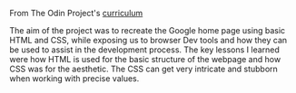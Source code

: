 From The Odin Project's [curriculum](http://www.theodinproject.com/courses/web-development-101/lessons/html-css)

The aim of the project was to recreate the Google home page using basic HTML and CSS, while exposing us to browser Dev tools and how they can be used to assist in the development process. The key lessons I learned were how HTML is used for the basic structure of the webpage and how CSS was for the aesthetic. The CSS can get very intricate and stubborn when working with precise values. 